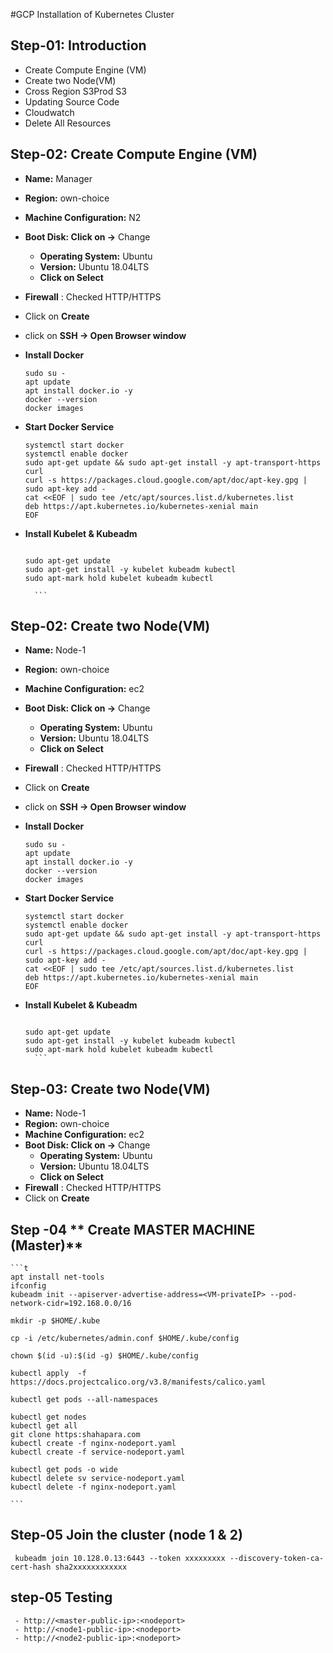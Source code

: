 
#GCP Installation of Kubernetes Cluster

## Step-01: Introduction
- Create Compute Engine (VM)
- Create  two Node(VM)  
- Cross Region S3Prod S3
- Updating Source Code
- Cloudwatch
- Delete All Resources 

## Step-02: Create Compute Engine (VM)
- **Name:** Manager
- **Region:** own-choice
- **Machine Configuration:** N2
- **Boot Disk: Click on ->** Change  
  - **Operating System:** Ubuntu  
  - **Version:** Ubuntu 18.04LTS  
  - **Click on Select**
- **Firewall** : Checked HTTP/HTTPS
- Click on **Create**
- click on **SSH -> Open Browser window**
- **Install Docker**
    ```t
    sudo su - 
    apt update
    apt install docker.io -y
    docker --version 
    docker images
    ```
    
- **Start Docker Service**
    ```t
    systemctl start docker 
    systemctl enable docker 
    sudo apt-get update && sudo apt-get install -y apt-transport-https curl
    curl -s https://packages.cloud.google.com/apt/doc/apt-key.gpg | sudo apt-key add -
    cat <<EOF | sudo tee /etc/apt/sources.list.d/kubernetes.list 
    deb https://apt.kubernetes.io/kubernetes-xenial main 
    EOF
   ```
   
 - **Install Kubelet & Kubeadm**
 
     ```t
   
    sudo apt-get update 
    sudo apt-get install -y kubelet kubeadm kubectl 
    sudo apt-mark hold kubelet kubeadm kubectl
       
       ```

## Step-02: Create  two Node(VM)  
- **Name:** Node-1
- **Region:** own-choice
- **Machine Configuration:** ec2
- **Boot Disk: Click on ->** Change  
  - **Operating System:** Ubuntu  
  - **Version:** Ubuntu 18.04LTS  
  - **Click on Select**
- **Firewall** : Checked HTTP/HTTPS
- Click on **Create**

- click on **SSH -> Open Browser window**

- **Install Docker**
    ```t
    sudo su - 
    apt update
    apt install docker.io -y
    docker --version 
    docker images
    ```
    
- **Start Docker Service**
    ```t
    systemctl start docker 
    systemctl enable docker 
    sudo apt-get update && sudo apt-get install -y apt-transport-https curl
    curl -s https://packages.cloud.google.com/apt/doc/apt-key.gpg | sudo apt-key add -
    cat <<EOF | sudo tee /etc/apt/sources.list.d/kubernetes.list 
    deb https://apt.kubernetes.io/kubernetes-xenial main 
    EOF
   ```
   
 - **Install Kubelet & Kubeadm**
 
     ```t
   
    sudo apt-get update 
    sudo apt-get install -y kubelet kubeadm kubectl 
    sudo apt-mark hold kubelet kubeadm kubectl
       ```

## Step-03: Create  two Node(VM)  
- **Name:** Node-1
- **Region:** own-choice
- **Machine Configuration:** ec2
- **Boot Disk: Click on ->** Change  
  - **Operating System:** Ubuntu  
  - **Version:** Ubuntu 18.04LTS  
  - **Click on Select**
- **Firewall** : Checked HTTP/HTTPS
- Click on **Create**

## Step -04 ** Create MASTER MACHINE (Master)**
    ```t
    apt install net-tools  
    ifconfig
    kubeadm init --apiserver-advertise-address=<VM-privateIP> --pod-network-cidr=192.168.0.0/16
    
    mkdir -p $HOME/.kube

    cp -i /etc/kubernetes/admin.conf $HOME/.kube/config

    chown $(id -u):$(id -g) $HOME/.kube/config

    kubectl apply  -f  https://docs.projectcalico.org/v3.8/manifests/calico.yaml 

    kubectl get pods --all-namespaces
    
    kubectl get nodes
    kubectl get all
    git clone https:shahapara.com 
    kubectl create -f nginx-nodeport.yaml
    kubectl create -f service-nodeport.yaml

    kubectl get pods -o wide 
    kubectl delete sv service-nodeport.yaml
    kubectl delete -f nginx-nodeport.yaml
    
    ```

## Step-05 Join the cluster (node 1 & 2)
 
   ```t
    kubeadm join 10.128.0.13:6443 --token xxxxxxxxx --discovery-token-ca-cert-hash sha2xxxxxxxxxxxx 
   ```
   
   
## step-05 Testing 
   ```t
    - http://<master-public-ip>:<nodeport>
    - http://<node1-public-ip>:<nodeport>
    - http://<node2-public-ip>:<nodeport>
   ```

